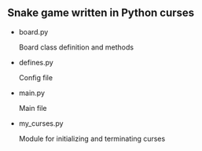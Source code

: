 <h2>Snake game written in Python curses</h2>

<ul>

<li>board.py</li>
<p>Board class definition and methods</p>

<li>defines.py</li>
<p>Config file</p>

<li>main.py</li>
<p>Main file</p> 

<li>my_curses.py</li>
<p>Module for initializing and terminating curses</p>

</ul>